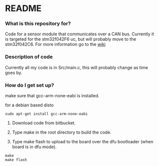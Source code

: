# README #


### What is this repository for? ###

Code for a sensor module that communicates over a CAN bus. 
Currently it is targeted for the stm32f042F6 uc, but will probably move to the stm32f042C6.
For more information go to the [wiki](https://bitbucket.org/nebk/can-node/wiki/Home)

### Description of code ###

Currently all my code is in Src/main.c, this will probably change as time goes by.

### How do I get set up? ###

make sure that gcc-arm-none-eabi is installed.

for a debian based disto

```
sudo apt-get install gcc-arm-none-eabi

```
1) Download code from bitbucket.

2) Type make in the root directory to build the code.

3) Type make flash to upload to the board over the dfu bootloader (when board is in dfu mode).

```
make
make flash
```
